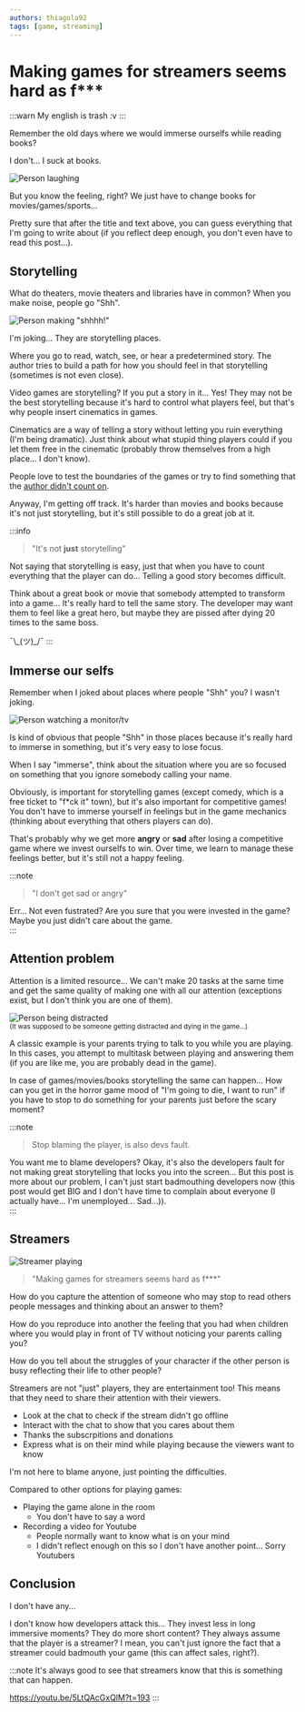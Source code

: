 ```yaml
---
authors: thiagola92
tags: [game, streaming]
---
```


# Making games for streamers seems hard as f***

:::warn
My english is trash :v
:::

Remember the old days where we would immerse ourselfs while reading books?  

I don't... I suck at books.  

![Person laughing](haha.svg)  

But you know the feeling, right? We just have to change books for movies/games/sports...  

Pretty sure that after the title and text above, you can guess everything that I'm going to write about (if you reflect deep enough, you don't even have to read this post...).  

## Storytelling

What do theaters, movie theaters and libraries have in common? When you make noise, people go "Shh".  

![Person making "shhhh!"](shh.svg)  

I'm joking... They are storytelling places.  

Where you go to read, watch, see, or hear a predetermined story. The author tries to build a path for how you should feel in that storytelling (sometimes is not even close).  

Video games are storytelling? If you put a story in it... Yes! They may not be the best storytelling because it's hard to control what players feel, but that's why people insert cinematics in games. 

Cinematics are a way of telling a story without letting you ruin everything (I'm being dramatic). Just think about what stupid thing players could if you let them free in the cinematic (probably throw themselves from a high place... I don't know).  

People love to test the boundaries of the games or try to find something that the [author didn't count on](https://www.youtube.com/watch?v=lZXCgZZn6jg).  

Anyway, I'm getting off track. It's harder than movies and books because it's not just storytelling, but it's still possible to do a great job at it.  

:::info
> "It's not **just** storytelling"

Not saying that storytelling is easy, just that when you have to count everything that the player can do... Telling a good story becomes difficult.  

Think about a great book or movie that somebody attempted to transform into a game... It's really hard to tell the same story. The developer may want them to feel like a great hero, but maybe they are pissed after dying 20 times to the same boss.  

¯\\\_(ツ)\_/¯
:::

## Immerse our selfs

Remember when I joked about places where people "Shh" you? I wasn't joking.  

![Person watching a monitor/tv](watching.svg)  

Is kind of obvious that people "Shh" in those places because it's really hard to immerse in something, but it's very easy to lose focus.  

When I say "immerse", think about the situation where you are so focused on something that you ignore somebody calling your name.  

Obviously, is important for storytelling games (except comedy, which is a free ticket to "f*ck it" town), but it's also important for competitive games! You don't have to immerse yourself in feelings but in the game mechanics (thinking about everything that others players can do).  

That's probably why we get more **angry** or **sad** after losing a competitive game where we invest ourselfs to win. Over time, we learn to manage these feelings better, but it's still not a happy feeling.    

:::note
> "I don't get sad or angry"

Err... Not even fustrated? Are you sure that you were invested in the game? Maybe you just didn't care about the game.  
:::

## Attention problem

Attention is a limited resource... We can't make 20 tasks at the same time and get the same quality of making one with all our attention (exceptions exist, but I don't think you are one of them).  

![Person being distracted](attention.svg)  
<sub>(It was supposed to be someone getting distracted and dying in the game...)</sub>  

A classic example is your parents trying to talk to you while you are playing. In this cases, you attempt to multitask between playing and answering them (if you are like me, you are probably dead in the game).  

In case of games/movies/books storytelling the same can happen... How can you get in the horror game mood of "I'm going to die, I want to run" if you have to stop to do something for your parents just before the scary moment?  

:::note
> Stop blaming the player, is also devs fault.

You want me to blame developers? Okay, it's also the developers fault for not making great storytelling that locks you into the screen... But this post is more about our problem, I can't just start badmouthing developers now (this post would get BIG and I don't have time to complain about everyone (I actually have... I'm unemployed... Sad...)).  
:::

## Streamers

![Streamer playing](streamer.svg)

> "Making games for streamers seems hard as f***"

How do you capture the attention of someone who may stop to read others people messages and thinking about an answer to them?  

How do you reproduce into another the feeling that you had when children where you would play in front of TV without noticing your parents calling you?  

How do you tell about the struggles of your character if the other person is busy reflecting their life to other people?  

Streamers are not "just" players, they are entertainment too! This means that they need to share their attention with their viewers.  

- Look at the chat to check if the stream didn't go offline
- Interact with the chat to show that you cares about them
- Thanks the subscrpitions and donations
- Express what is on their mind while playing because the viewers want to know

I'm not here to blame anyone, just pointing the difficulties.  

Compared to other options for playing games:  

- Playing the game alone in the room
    - You don't have to say a word
- Recording a video for Youtube
    - People normally want to know what is on your mind
    - I didn't reflect enough on this so I don't have another point... Sorry Youtubers

## Conclusion

I don't have any...  

I don't know how developers attack this... They invest less in long immersive moments? They do more short content? They always assume that the player is a streamer? I mean, you can't just ignore the fact that a streamer could badmouth your game (this can affect sales, right?).  

:::note
It's always good to see that streamers know that this is something that can happen.  

https://youtu.be/5LtQAcGxQlM?t=193
:::